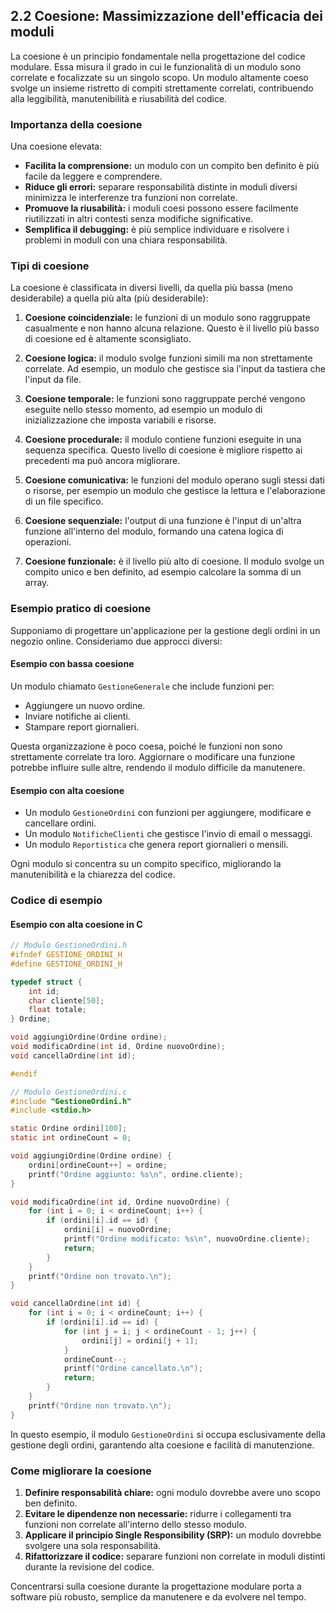 ## 2.2 Coesione: Massimizzazione dell'efficacia dei moduli

La coesione è un principio fondamentale nella progettazione del codice modulare. Essa misura il grado in cui le funzionalità di un modulo sono correlate e focalizzate su un singolo scopo. Un modulo altamente coeso svolge un insieme ristretto di compiti strettamente correlati, contribuendo alla leggibilità, manutenibilità e riusabilità del codice.

### **Importanza della coesione**
Una coesione elevata:

- **Facilita la comprensione:** un modulo con un compito ben definito è più facile da leggere e comprendere.
- **Riduce gli errori:** separare responsabilità distinte in moduli diversi minimizza le interferenze tra funzioni non correlate.
- **Promuove la riusabilità:** i moduli coesi possono essere facilmente riutilizzati in altri contesti senza modifiche significative.
- **Semplifica il debugging:** è più semplice individuare e risolvere i problemi in moduli con una chiara responsabilità.

### **Tipi di coesione**
La coesione è classificata in diversi livelli, da quella più bassa (meno desiderabile) a quella più alta (più desiderabile):

1. **Coesione coincidenziale:** le funzioni di un modulo sono raggruppate casualmente e non hanno alcuna relazione. Questo è il livello più basso di coesione ed è altamente sconsigliato.

2. **Coesione logica:** il modulo svolge funzioni simili ma non strettamente correlate. Ad esempio, un modulo che gestisce sia l'input da tastiera che l'input da file.

3. **Coesione temporale:** le funzioni sono raggruppate perché vengono eseguite nello stesso momento, ad esempio un modulo di inizializzazione che imposta variabili e risorse.

4. **Coesione procedurale:** il modulo contiene funzioni eseguite in una sequenza specifica. Questo livello di coesione è migliore rispetto ai precedenti ma può ancora migliorare.

5. **Coesione comunicativa:** le funzioni del modulo operano sugli stessi dati o risorse, per esempio un modulo che gestisce la lettura e l'elaborazione di un file specifico.

6. **Coesione sequenziale:** l'output di una funzione è l'input di un'altra funzione all'interno del modulo, formando una catena logica di operazioni.

7. **Coesione funzionale:** è il livello più alto di coesione. Il modulo svolge un compito unico e ben definito, ad esempio calcolare la somma di un array.

### **Esempio pratico di coesione**
Supponiamo di progettare un'applicazione per la gestione degli ordini in un negozio online. Consideriamo due approcci diversi:

#### **Esempio con bassa coesione**
Un modulo chiamato `GestioneGenerale` che include funzioni per:
- Aggiungere un nuovo ordine.
- Inviare notifiche ai clienti.
- Stampare report giornalieri.

Questa organizzazione è poco coesa, poiché le funzioni non sono strettamente correlate tra loro. Aggiornare o modificare una funzione potrebbe influire sulle altre, rendendo il modulo difficile da manutenere.

#### **Esempio con alta coesione**
- Un modulo `GestioneOrdini` con funzioni per aggiungere, modificare e cancellare ordini.
- Un modulo `NotificheClienti` che gestisce l'invio di email o messaggi.
- Un modulo `Reportistica` che genera report giornalieri o mensili.

Ogni modulo si concentra su un compito specifico, migliorando la manutenibilità e la chiarezza del codice.

### **Codice di esempio**

#### **Esempio con alta coesione in C**
```c
// Modulo GestioneOrdini.h
#ifndef GESTIONE_ORDINI_H
#define GESTIONE_ORDINI_H

typedef struct {
    int id;
    char cliente[50];
    float totale;
} Ordine;

void aggiungiOrdine(Ordine ordine);
void modificaOrdine(int id, Ordine nuovoOrdine);
void cancellaOrdine(int id);

#endif
```

```c
// Modulo GestioneOrdini.c
#include "GestioneOrdini.h"
#include <stdio.h>

static Ordine ordini[100];
static int ordineCount = 0;

void aggiungiOrdine(Ordine ordine) {
    ordini[ordineCount++] = ordine;
    printf("Ordine aggiunto: %s\n", ordine.cliente);
}

void modificaOrdine(int id, Ordine nuovoOrdine) {
    for (int i = 0; i < ordineCount; i++) {
        if (ordini[i].id == id) {
            ordini[i] = nuovoOrdine;
            printf("Ordine modificato: %s\n", nuovoOrdine.cliente);
            return;
        }
    }
    printf("Ordine non trovato.\n");
}

void cancellaOrdine(int id) {
    for (int i = 0; i < ordineCount; i++) {
        if (ordini[i].id == id) {
            for (int j = i; j < ordineCount - 1; j++) {
                ordini[j] = ordini[j + 1];
            }
            ordineCount--;
            printf("Ordine cancellato.\n");
            return;
        }
    }
    printf("Ordine non trovato.\n");
}
```

In questo esempio, il modulo `GestioneOrdini` si occupa esclusivamente della gestione degli ordini, garantendo alta coesione e facilità di manutenzione.

### **Come migliorare la coesione**

1. **Definire responsabilità chiare:** ogni modulo dovrebbe avere uno scopo ben definito.
2. **Evitare le dipendenze non necessarie:** ridurre i collegamenti tra funzioni non correlate all'interno dello stesso modulo.
3. **Applicare il principio Single Responsibility (SRP):** un modulo dovrebbe svolgere una sola responsabilità.
4. **Rifattorizzare il codice:** separare funzioni non correlate in moduli distinti durante la revisione del codice.

Concentrarsi sulla coesione durante la progettazione modulare porta a software più robusto, semplice da manutenere e da evolvere nel tempo.

